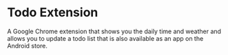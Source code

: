 # Todo Extension
A Google Chrome extension that shows you the daily time and weather and allows you to update a todo list that is also available as an app on the Android store.
